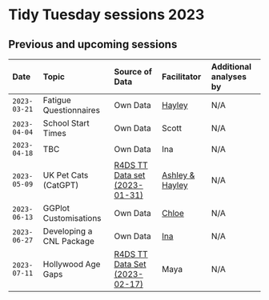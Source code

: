 # Tidy Tuesday sessions 2023

## Previous and upcoming sessions

| Date | Topic | Source of Data | Facilitator | Additional analyses by |
| :--- | :--- | :--- | :--- | :--- |
| `2023-03-21` | Fatigue Questionnaires | Own Data | [Hayley](./2023-03-21/2023-03-21_fatigue-questionnaires_HC.md) | N/A |
| `2023-04-04` | School Start Times | Own Data | Scott | N/A |
| `2023-04-18` | TBC | Own Data | Ina | N/A |
| `2023-05-09` | UK Pet Cats (CatGPT) | [R4DS TT Data set (2023-01-31)](https://github.com/rfordatascience/tidytuesday/blob/master/data/2023/2023-01-31/readme.md) | [Ashley & Hayley](./2023-05-09/2023-05-09_UK%20Pet%20Cats_AP_HC.Rmd)| N/A | 
| `2023-06-13` | GGPlot Customisations | Own Data | [Chloe](./2023-05-13/2023-05-13_Craft_Figures_CD.md) | N/A |
| `2023-06-27` | Developing a CNL Package  | Own Data | [Ina](./2023-06-27/tt_lab_package_s1_2023-06-27.pdf) | N/A |
| `2023-07-11` | Hollywood Age Gaps | [R4DS TT Data Set (2023-02-17)](https://github.com/rfordatascience/tidytuesday/blob/master/data/2023/2023-02-14/readme.md) | Maya | N/A |
